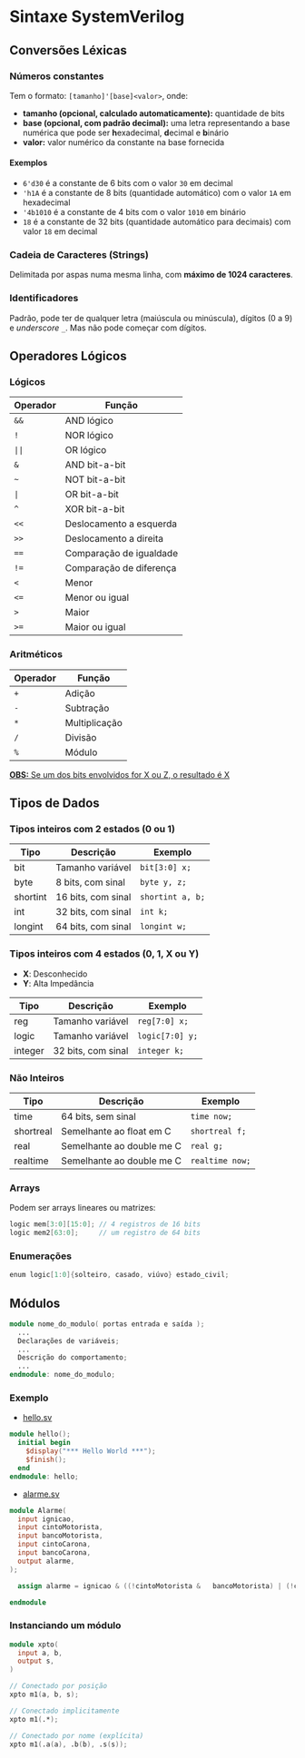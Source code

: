 # Sintaxe SystemVerilog

## Conversões Léxicas

### Números constantes

Tem o formato: `[tamanho]'[base]<valor>`, onde:

* **tamanho (opcional, calculado automaticamente):** quantidade de bits
* **base (opcional, com padrão decimal):** uma letra representando a base numérica que pode ser **h**exadecimal, **d**ecimal e **b**inário
* **valor:** valor numérico da constante na base fornecida

#### Exemplos

* `6'd30` é a constante de 6 bits com o valor `30` em decimal
* `'h1A` é a constante de 8 bits (quantidade automático) com o valor `1A` em hexadecimal
* `'4b1010` é a constante de 4 bits com o valor `1010` em binário
* `18` é a constante de 32 bits (quantidade automático para decimais) com valor `18` em decimal

### Cadeia de Caracteres (Strings)

Delimitada por aspas numa mesma linha, com **máximo de 1024 caracteres**.

### Identificadores

Padrão, pode ter de qualquer letra (maiúscula ou minúscula), dígitos (0 a 9) e *underscore* `_`. Mas não pode começar com dígitos.

## Operadores Lógicos

### Lógicos

Operador  | Função
----------|---------------
`&&`      | AND lógico
`!`       | NOR lógico
`\|\|`    | OR lógico
`&`       | AND bit-a-bit
`~`       | NOT bit-a-bit
`\|`      | OR bit-a-bit
`^`       | XOR bit-a-bit
`<<`      | Deslocamento a esquerda
`>>`      | Deslocamento a direita
`==`      | Comparação de igualdade
`!=`      | Comparação de diferença
`<`       | Menor
`<=`      | Menor ou igual
`>`       | Maior
`>=`      | Maior ou igual

### Aritméticos

Operador  | Função
----------|---------------
`+`       | Adição
`-`       | Subtração
`*`       | Multiplicação
`/`       | Divisão
`%`       | Módulo

[**OBS:** Se um dos bits envolvidos for X ou Z, o resultado é X](#tipos-inteiros-com-4-estados-0-1-x-ou-y)

## Tipos de Dados

### Tipos inteiros com 2 estados (0 ou 1)

Tipo      | Descrição           | Exemplo
----------|---------------------|-----------------
bit       | Tamanho variável    | `bit[3:0] x;`
byte      | 8 bits, com sinal   | `byte y, z;`
shortint  | 16 bits, com sinal  | `shortint a, b;`
int       | 32 bits, com sinal  | `int k;`
longint   | 64 bits, com sinal  | `longint w;`

### Tipos inteiros com 4 estados (0, 1, X ou Y)

* **X**: Desconhecido
* **Y**: Alta Impedância

Tipo      | Descrição           | Exemplo
----------|---------------------|-----------------
reg       | Tamanho variável    | `reg[7:0] x;`
logic     | Tamanho variável    | `logic[7:0] y;`
integer   | 32 bits, com sinal  | `integer k;`

### Não Inteiros

Tipo      | Descrição                 | Exemplo
----------|---------------------------|-----------------
time      | 64 bits, sem sinal        | `time now;`
shortreal | Semelhante ao float em C  | `shortreal f;`
real      | Semelhante ao double me C | `real g;`
realtime  | Semelhante ao double me C | `realtime now;`

### Arrays

Podem ser arrays lineares ou matrizes:

```verilog
logic mem[3:0][15:0]; // 4 registros de 16 bits
logic mem2[63:0];     // um registro de 64 bits
```

### Enumerações

```verilog
enum logic[1:0]{solteiro, casado, viúvo} estado_civil;
```

## Módulos

```verilog
module nome_do_modulo( portas entrada e saída );
  ...
  Declarações de variáveis;
  ...
  Descrição do comportamento;
  ...
endmodule: nome_do_modulo;
```

### Exemplo

* [hello.sv](src/hello.sv)

```verilog
module hello();
  initial begin
    $display("*** Hello World ***");
    $finish();
  end
endmodule: hello;
```

* [alarme.sv](src/alarme.sv)

```verilog
module Alarme(
  input ignicao,
  input cintoMotorista,
  input bancoMotorista,
  input cintoCarona,
  input bancoCarona,
  output alarme,
);

  assign alarme = ignicao & ((!cintoMotorista &   bancoMotorista) | (!cintoCarona & bancoCarona));

endmodule
```

### Instanciando um módulo

```verilog
module xpto(
  input a, b, 
  output s,
)

// Conectado por posição
xpto m1(a, b, s);

// Conectado implicitamente
xpto m1(.*);

// Conectado por nome (explícita)
xpto m1(.a(a), .b(b), .s(s)); 
```
